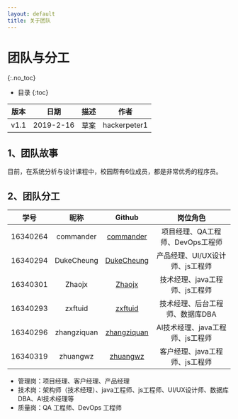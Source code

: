 ```yaml
---
layout: default
title: 关于团队
---
```


# 团队与分工
{:.no_toc}

* 目录
{:toc}

| 版本 |   日期    | 描述 |  作者   |
| :--: | :-------: | :--: | :-----: |
| v1.1 | 2019-2-16 | 草案 | hackerpeter1 |

## 1、团队故事

目前，在系统分析与设计课程中，校园帮有6位成员，都是非常优秀的程序员。

## 2、团队分工

|学号|昵称|Github|岗位角色|
|:--:|:--:|:--:|:--:|
|16340264|commander|[commander](https://github.com/orgs/TeamWeGo/people/hackerpeter1)|项目经理、QA工程师、DevOps工程师|
|16340294|DukeCheung|[DukeCheung](https://github.com/orgs/TeamWeGo/people/DukeCheung)|产品经理、UI/UX设计师、js工程师|
|16340301|Zhaojx|[Zhaojx](https://github.com/orgs/TeamWeGo/people/JunxiangZhao)|技术经理、java工程师、js工程师|
|16340293|zxftuid|[zxftuid](https://github.com/orgs/TeamWeGo/people/Tuid)|技术经理、后台工程师、数据库DBA|
|16340296|zhangziquan|[zhangziquan](https://github.com/orgs/TeamWeGo/people/zhangziquan)|AI技术经理、java工程师、js工程师|
|16340319|zhuangwz|[zhuangwz](https://github.com/orgs/TeamWeGo/people/zhuangwz)|客户经理、java工程师、js工程师|

* 管理岗：项目经理、客户经理、产品经理
* 技术岗：架构师（技术经理）、java工程师、js工程师、UI/UX设计师、数据库DBA、AI技术经理等
* 质量岗：QA 工程师、DevOps 工程师

